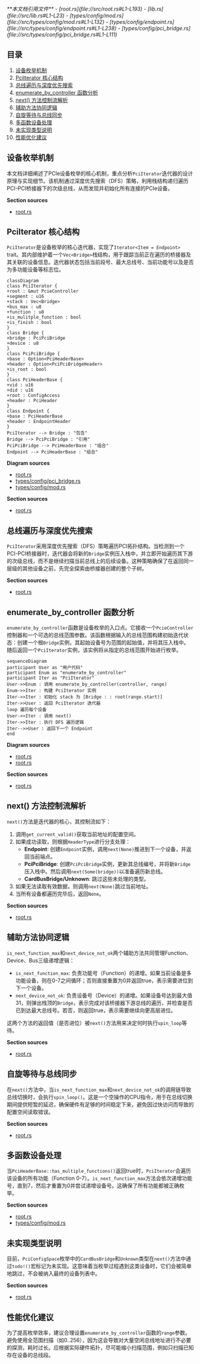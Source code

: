 <cite>
**本文档引用文件**
- [root.rs](file://src/root.rs#L1-L193)
- [lib.rs](file://src/lib.rs#L1-L23)
- [types/config/mod.rs](file://src/types/config/mod.rs#L1-L132)
- [types/config/endpoint.rs](file://src/types/config/endpoint.rs#L1-L238)
- [types/config/pci_bridge.rs](file://src/types/config/pci_bridge.rs#L1-L111)
</cite>

## 目录
1. [设备枚举机制](#设备枚举机制)
2. [PciIterator 核心结构](#pciiiterator-核心结构)
3. [总线遍历与深度优先搜索](#总线遍历与深度优先搜索)
4. [enumerate_by_controller 函数分析](#enumerate_by_controller-函数分析)
5. [next() 方法控制流解析](#next--方法控制流解析)
6. [辅助方法协同逻辑](#辅助方法协同逻辑)
7. [自旋等待与总线同步](#自旋等待与总线同步)
8. [多函数设备处理](#多函数设备处理)
9. [未实现类型说明](#未实现类型说明)
10. [性能优化建议](#性能优化建议)

## 设备枚举机制

本文档详细阐述了PCIe设备枚举的核心机制，重点分析`PciIterator`迭代器的设计原理与实现细节。该机制通过深度优先搜索（DFS）策略，利用栈结构递归遍历PCI-PCI桥接器下的次级总线，从而发现并初始化所有连接的PCIe设备。

**Section sources**
- [root.rs](file://src/root.rs#L1-L193)

## PciIterator 核心结构

`PciIterator`是设备枚举的核心迭代器，实现了`Iterator<Item = Endpoint>` trait。其内部维护着一个`Vec<Bridge>`栈结构，用于跟踪当前正在遍历的桥接器及其关联的设备信息。迭代器状态包括当前段号、最大总线号、当前功能号以及是否为多功能设备等标志位。

```mermaid
classDiagram
class PciIterator {
+root : &mut PcieController
+segment : u16
+stack : Vec<Bridge>
+bus_max : u8
+function : u8
+is_mulitple_function : bool
+is_finish : bool
}
class Bridge {
+bridge : PciPciBridge
+device : u8
}
class PciPciBridge {
+base : Option<PciHeaderBase>
+header : Option<PciPciBridgeHeader>
+is_root : bool
}
class PciHeaderBase {
+vid : u16
+did : u16
+root : ConfigAccess
+header : PciHeader
}
class Endpoint {
+base : PciHeaderBase
+header : EndpointHeader
}
PciIterator --> Bridge : "包含"
Bridge --> PciPciBridge : "引用"
PciPciBridge --> PciHeaderBase : "组合"
Endpoint --> PciHeaderBase : "组合"
```

**Diagram sources**
- [root.rs](file://src/root.rs#L50-L80)
- [types/config/pci_bridge.rs](file://src/types/config/pci_bridge.rs#L1-L111)
- [types/config/mod.rs](file://src/types/config/mod.rs#L1-L132)

**Section sources**
- [root.rs](file://src/root.rs#L50-L80)

## 总线遍历与深度优先搜索

`PciIterator`采用深度优先搜索（DFS）策略遍历PCI拓扑结构。当检测到一个PCI-PCI桥接器时，迭代器会将新的`Bridge`实例压入栈中，并立即开始遍历其下游的次级总线，而不是继续扫描当前总线上的后续设备。这种策略确保了在返回同一层级的其他设备之前，先完全探索由桥接器创建的整个子树。

**Section sources**
- [root.rs](file://src/root.rs#L100-L150)

## enumerate_by_controller 函数分析

`enumerate_by_controller`函数是设备枚举的入口点。它接收一个`PcieController`控制器和一个可选的总线范围参数。该函数根据输入的总线范围构建初始迭代状态：创建一个根`Bridge`实例，其起始设备号为范围的起始值，并将其压入栈中。随后返回一个`PciIterator`实例，该实例将从指定的总线范围开始进行枚举。

```mermaid
sequenceDiagram
participant User as "用户代码"
participant Enum as "enumerate_by_controller"
participant Iter as "PciIterator"
User->>Enum : 调用 enumerate_by_controller(controller, range)
Enum->>Iter : 构建 PciIterator 实例
Iter->>Iter : 初始化 stack 为 [Bridge : : root(range.start)]
Iter->>User : 返回 PciIterator 迭代器
loop 遍历每个设备
User->>Iter : 调用 next()
Iter->>Iter : 执行 DFS 遍历逻辑
Iter-->>User : 返回下一个 Endpoint
end
```

**Diagram sources**
- [root.rs](file://src/root.rs#L10-L25)
- [root.rs](file://src/root.rs#L50-L80)

**Section sources**
- [root.rs](file://src/root.rs#L10-L25)

## next() 方法控制流解析

`next()`方法是迭代器的核心，其控制流如下：
1.  调用`get_current_valid()`获取当前地址的配置空间。
2.  如果成功读取，则根据`HeaderType`进行分支处理：
    *   **Endpoint**: 创建`Endpoint`实例，调用`next(None)`推进到下一个设备，并返回当前端点。
    *   **PciPciBridge**: 创建`PciPciBridge`实例，更新其总线编号，并将新`Bridge`压入栈中。然后调用`next(Some(bridge))`以准备遍历新总线。
    *   **CardBusBridge/Unknown**: 跳过这些未处理的类型。
3.  如果无法读取有效数据，则调用`next(None)`跳过当前地址。
4.  当所有设备都遍历完毕后，返回`None`。

**Section sources**
- [root.rs](file://src/root.rs#L82-L150)

## 辅助方法协同逻辑

`is_next_function_max`和`next_device_not_ok`两个辅助方法共同管理Function、Device、Bus三级递增逻辑：
*   `is_next_function_max`: 负责功能号（Function）的递增。如果当前设备是多功能设备，则在0-7之间循环；否则直接重置为0并返回true，表示需要进位到下一个设备。
*   `next_device_not_ok`: 负责设备号（Device）的递增。如果设备号达到最大值31，则弹出栈顶的`Bridge`，表示完成对该桥接器下游总线的遍历，并检查是否已到达最大总线号。若否，则返回true，表示需要继续向更高层进位。

这两个方法的返回值（是否进位）被`next()`方法用来决定何时执行`spin_loop`等待。

**Section sources**
- [root.rs](file://src/root.rs#L152-L185)

## 自旋等待与总线同步

在`next()`方法中，当`is_next_function_max`和`next_device_not_ok`的调用链导致总线切换时，会执行`spin_loop()`。这是一个空操作的CPU指令，用于在总线切换期间提供短暂的延迟，确保硬件有足够的时间稳定下来，避免因过快访问而导致的配置空间读取错误。

**Section sources**
- [root.rs](file://src/root.rs#L186-L190)

## 多函数设备处理

当`PciHeaderBase::has_multiple_functions()`返回true时，`PciIterator`会遍历该设备的所有功能（Function 0-7）。`is_next_function_max`方法会依次递增功能号，直到7，然后才重置为0并尝试递增设备号。这确保了所有功能都被正确枚举。

**Section sources**
- [root.rs](file://src/root.rs#L152-L160)
- [types/config/mod.rs](file://src/types/config/mod.rs#L100-L110)

## 未实现类型说明

目前，`PciConfigSpace`枚举中的`CardBusBridge`和`Unknown`类型在`next()`方法中通过`todo!()`宏标记为未实现。这意味着当枚举过程遇到这类设备时，它们会被简单地跳过，不会被纳入最终的设备列表中。

**Section sources**
- [root.rs](file://src/root.rs#L95-L98)

## 性能优化建议

为了提高枚举效率，建议合理设置`enumerate_by_controller`函数的`range`参数。避免使用全范围扫描（如0..256），因为这会导致对大量空闲总线地址进行不必要的探测，耗时过长。应根据实际硬件拓扑，尽可能缩小扫描范围，例如只扫描已知存在设备的总线段。